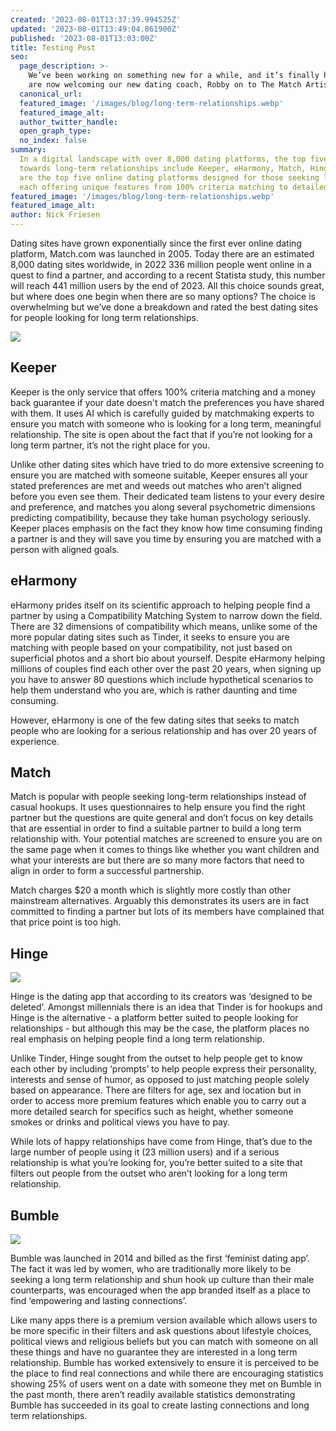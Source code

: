 ```yaml
---
created: '2023-08-01T13:37:39.994525Z'
updated: '2023-08-01T13:49:04.861900Z'
published: '2023-08-01T13:03:00Z'
title: Testing Post
seo:
  page_description: >-
    We’ve been working on something new for a while, and it’s finally here. We
    are now welcoming our new dating coach, Robby on to The Match Artist team.
  canonical_url:
  featured_image: '/images/blog/long-term-relationships.webp'
  featured_image_alt:
  author_twitter_handle:
  open_graph_type:
  no_index: false
summary:
  In a digital landscape with over 8,000 dating platforms, the top five geared
  towards long-term relationships include Keeper, eHarmony, Match, Hinge, and Bumble
  are the top five online dating platforms designed for those seeking long-term relationships,
  each offering unique features from 100% criteria matching to detailed user filtering.
featured_image: '/images/blog/long-term-relationships.webp'
featured_image_alt:
author: Nick Friesen
---
```


Dating sites have grown exponentially since the first ever online dating platform, Match.com was launched in 2005. Today there are an estimated 8,000 dating sites worldwide, in 2022 336 million people went online in a quest to find a partner, and according to a recent Statista study, this number will reach 441 million users by the end of 2023. All this choice sounds great, but where does one begin when there are so many options? The choice is overwhelming but we’ve done a breakdown and rated the best dating sites for people looking for long term relationships.

![](/images/blog/hearts-cards.webp)

## Keeper

Keeper is the only service that offers 100% criteria matching and a money back guarantee if your date doesn't match the preferences you have shared with them. It uses AI which is carefully guided by matchmaking experts to ensure you match with someone who is looking for a long term, meaningful relationship. The site is open about the fact that if you’re not looking for a long term partner, it’s not the right place for you.

Unlike other dating sites which have tried to do more extensive screening to ensure you are matched with someone suitable, Keeper ensures all your stated preferences are met and weeds out matches who aren’t aligned before you even see them. Their dedicated team listens to your every desire and preference, and matches you along several psychometric dimensions predicting compatibility, because they take human psychology seriously. Keeper places emphasis on the fact they know how time consuming finding a partner is and they will save you time by ensuring you are matched with a person with aligned goals.

## eHarmony

eHarmony prides itself on its scientific approach to helping people find a partner by using a Compatibility Matching System to narrow down the field. There are 32 dimensions of compatibility which means, unlike some of the more popular dating sites such as Tinder, it seeks to ensure you are matching with people based on your compatibility, not just based on superficial photos and a short bio about yourself. Despite eHarmony helping millions of couples find each other over the past 20 years, when signing up you have to answer 80 questions which include hypothetical scenarios to help them understand who you are, which is rather daunting and time consuming.

However, eHarmony is one of the few dating sites that seeks to match people who are looking for a serious relationship and has over 20 years of experience.

## Match

Match is popular with people seeking long-term relationships instead of casual hookups. It uses questionnaires to help ensure you find the right partner but the questions are quite general and don’t focus on key details that are essential in order to find a suitable partner to build a long term relationship with. Your potential matches are screened to ensure you are on the same page when it comes to things like whether you want children and what your interests are but there are so many more factors that need to align in order to form a successful partnership.

Match charges $20 a month which is slightly more costly than other mainstream alternatives. Arguably this demonstrates its users are in fact committed to finding a partner but lots of its members have complained that that price point is too high.

## Hinge

![](/images/blog/hinge.webp)

Hinge is the dating app that according to its creators was ‘designed to be deleted’. Amongst millennials there is an idea that Tinder is for hookups and Hinge is the alternative - a platform better suited to people looking for relationships - but although this may be the case, the platform places no real emphasis on helping people find a long term relationship.

Unlike Tinder, Hinge sought from the outset to help people get to know each other by including ‘prompts’ to help people express their personality, interests and sense of humor, as opposed to just matching people solely based on appearance. There are filters for age, sex and location but in order to access more premium features which enable you to carry out a more detailed search for specifics such as height, whether someone smokes or drinks and political views you have to pay.

While lots of happy relationships have come from Hinge, that’s due to the large number of people using it (23 million users) and if a serious relationship is what you’re looking for, you’re better suited to a site that filters out people from the outset who aren’t looking for a long term relationship.

## Bumble

![](/images/blog/bumble.webp)

Bumble was launched in 2014 and billed as the first ‘feminist dating app’. The fact it was led by women, who are traditionally more likely to be seeking a long term relationship and shun hook up culture than their male counterparts, was encouraged when the app branded itself as a place to find ‘empowering and lasting connections’.

Like many apps there is a premium version available which allows users to be more specific in their filters and ask questions about lifestyle choices, political views and religious beliefs but you can match with someone on all these things and have no guarantee they are interested in a long term relationship. Bumble has worked extensively to ensure it is perceived to be the place to find real connections and while there are encouraging statistics showing 25% of users went on a date with someone they met on Bumble in the past month, there aren’t readily available statistics demonstrating Bumble has succeeded in its goal to create lasting connections and long term relationships.
